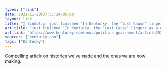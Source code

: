 ```yaml
---
types: ["link"]
date: 2021-11-28T07:55:24-05:00
layout: link
title: "🔗 linkblog: just finished 'In Kentucky, the ‘Lost Cause’ lingers as a new myth takes hold | Lexington Herald Leader'"
art_title: "just finished 'In Kentucky, the ‘Lost Cause’ lingers as a new myth takes hold | Lexington Herald Leader"
art_link: "https://www.kentucky.com/news/politics-government/article252983683.html"
sources: ["kentucky.com"]
tags: ["Kentucky"]
---
```

Compelling article on histories we've made and the ones we are now making.
